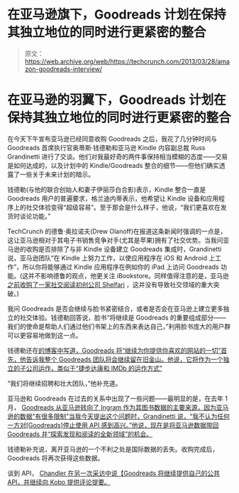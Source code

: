 # 在亚马逊旗下，Goodreads 计划在保持其独立地位的同时进行更紧密的整合 

> 原文：<https://web.archive.org/web/https://techcrunch.com/2013/03/28/amazon-goodreads-interview/>

# 在亚马逊的羽翼下，Goodreads 计划在保持其独立地位的同时进行更紧密的整合

在今天下午宣布亚马逊已经同意收购 Goodreads 之后，我花了几分钟时间与 Goodreads 首席执行官奥蒂斯·钱德勒和亚马逊 Kindle 内容副总裁 Russ Grandinetti 进行了交谈。他们对我最好奇的两件事保持相当模糊的态度——交易是如何达成的，以及计划中的 Kindle/Goodreads 整合的细节——但他们确实透露了一些关于未来计划的暗示。

钱德勒(与他的联合创始人和妻子伊丽莎白合影)表示，Kindle 整合一直是 Goodreads 用户的普遍要求，格兰迪内蒂表示，他希望让 Kindle 设备和应用程序上的社交体验变得“超级容易”。至于那会是什么样子，他说，“我们更喜欢在发货时谈论功能。”

TechCrunch 的德鲁·奥拉诺夫(Drew Olanoff)在报道这条新闻时强调的一点是，这让亚马逊相对于其电子书销售竞争对手(尤其是苹果)拥有了社交优势。当我问亚马逊的收购是否排除了与非 Kindle 设备建立 Goodreads 集成时，Grandinetti 说，亚马逊团队“在 Kindle 上努力工作，以使应用程序在 iOS 和 Android 上工作”，所以你将能够通过 Kindle 应用程序在例如你的 iPad 上访问 Goodreads 功能。(这并不影响德鲁的观点，他更关注 iBookstore。同样值得注意的是，亚马逊[之前收购了一家社交阅读初创公司 Shelfari](https://web.archive.org/web/20221209171026/https://beta.techcrunch.com/2008/08/25/amazon-aquires-shelfari-moves-to-corner-social-book-space/) ，这并没有导致社交领域的重大突破。)

我问 Goodreads 是否会继续与脸书紧密结合，或者是否会在亚马逊上建立更多独立的社交体验。钱德勒回答说，脸书“将继续是 Goodreads 的重要组成部分——我们的使命是帮助人们通过他们书架上的东西来表达自己，”利用脸书庞大的用户群可以更容易地做到这一点。

钱德勒还在[的博客中写道，Goodreads 将“继续为你提供你喜欢的网站的一切”首先，他告诉我整个 Goodreads 团队将会继续留在旧金山。他说，它将作为一个独立的子公司运作，类似于“捷步达康和 IMDb 的运作方式”](https://web.archive.org/web/20221209171026/http://www.goodreads.com/blog/show/413-exciting-news-about-goodreads-we-re-joining-the-amazon-family)

“我们将继续招聘和壮大团队，”他补充道。

亚马逊和 Goodreads 在过去的关系中出现了一些问题——最明显的是，在去年 1 月， [Goodreads 从亚马逊转向了 Ingram 作为其图书数据的主要来源，因为亚马逊的数据“有很多限制”当我今天提出这个问题时，Grandinetti 说，“我不认为任何一方对[Goodreads]停止使用 API 感到高兴。”他说，现在是将亚马逊数据带回 Goodreads 并“探索发现和阅读的全新领域”的机会。](https://web.archive.org/web/20221209171026/http://www.goodreads.com/blog/show/338-goodreads-transitions-to-new-data-sources)

钱德勒补充说，离开亚马逊的一个不利之处是国际数据的丢失。收购完成后，Goodreads 将再次获得这些数据。

谈到 API， [Chandler 在另一次采访中说【Goodreads 将继续提供自己的公共 API，并继续向 Kobo 提供评论提要。](https://web.archive.org/web/20221209171026/http://paidcontent.org/2013/03/28/first-do-no-harm-my-interview-with-amazon-and-goodreads-on-the-future-of-goodreads/)